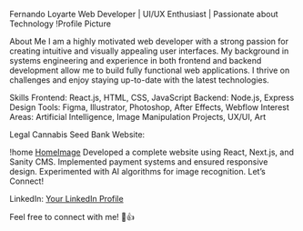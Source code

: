 Fernando Loyarte
Web Developer | UI/UX Enthusiast | Passionate about Technology
!Profile Picture

About Me
I am a highly motivated web developer with a strong passion for creating intuitive and visually appealing user interfaces. My background in systems engineering and experience in both frontend and backend development allow me to build fully functional web applications. I thrive on challenges and enjoy staying up-to-date with the latest technologies.

Skills
Frontend: React.js, HTML, CSS, JavaScript
Backend: Node.js, Express
Design Tools: Figma, Illustrator, Photoshop, After Effects, Webflow
Interest Areas: Artificial Intelligence, Image Manipulation
Projects, UX/UI, Art

Legal Cannabis Seed Bank Website:

!home [HomeImage](https://drive.google.com/file/d/1CHbL8MwOOmB7Wvb6A3JcyKhGWXnv_BHR/view?usp=sharing)
Developed a complete website using React, Next.js, and Sanity CMS.
Implemented payment systems and ensured responsive design.
Experimented with AI algorithms for image recognition.
Let’s Connect!

LinkedIn: [Your LinkedIn Profile](https://www.linkedin.com/in/fernandoloyarte/)

Feel free to connect with me! 🚀👍
